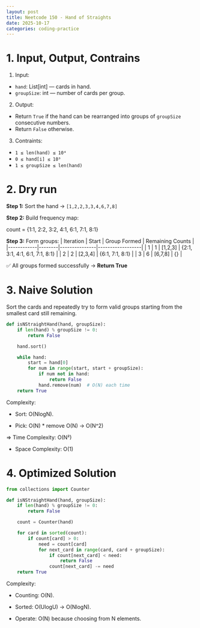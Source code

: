 ```yaml
---
layout: post
title: Neetcode 150 - Hand of Straights
date: 2025-10-17
categories: coding-practice
---
```


# 1. Input, Output, Contrains

1. Input:

- `hand`: List[int] — cards in hand.
- `groupSize`: int — number of cards per group.

2. Output:

- Return `True` if the hand can be rearranged into groups of `groupSize` consecutive numbers.
- Return `False` otherwise.

3. Contraints:

- `1 ≤ len(hand) ≤ 10⁴`
- `0 ≤ hand[i] ≤ 10⁹`
- `1 ≤ groupSize ≤ len(hand)`

# 2. Dry run

**Step 1:** Sort the hand → `[1,2,2,3,3,4,6,7,8]`

**Step 2:** Build frequency map:

count = {1:1, 2:2, 3:2, 4:1, 6:1, 7:1, 8:1}

**Step 3:** Form groups:
| Iteration | Start | Group Formed | Remaining Counts |
|------------|--------|---------------|------------------|
| 1 | 1 | [1,2,3] | {2:1, 3:1, 4:1, 6:1, 7:1, 8:1} |
| 2 | 2 | [2,3,4] | {6:1, 7:1, 8:1} |
| 3 | 6 | [6,7,8] | {} |

✅ All groups formed successfully → **Return True**

# 3. Naive Solution

Sort the cards and repeatedly try to form valid groups starting from the smallest card still remaining.

```python
def isNStraightHand(hand, groupSize):
    if len(hand) % groupSize != 0:
        return False

    hand.sort()

    while hand:
        start = hand[0]
        for num in range(start, start + groupSize):
            if num not in hand:
                return False
            hand.remove(num)  # O(N) each time
    return True
```

Complexity:

- Sort: O(NlogN).

- Pick: O(N) \* remove O(N) -> O(N^2)

=> Time Complexity: O(N²)

- Space Complexity: O(1)

# 4. Optimized Solution

```python
from collections import Counter

def isNStraightHand(hand, groupSize):
    if len(hand) % groupSize != 0:
        return False

    count = Counter(hand)

    for card in sorted(count):
        if count[card] > 0:
            need = count[card]
            for next_card in range(card, card + groupSize):
                if count[next_card] < need:
                    return False
                count[next_card] -= need
    return True

```

Complexity:

- Counting: O(N).

- Sorted: O(UlogU) -> O(NlogN).

- Operate: O(N) because choosing from N elements.

